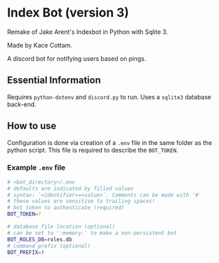 # Index Bot (version 3)

Remake of Jake Arent's Indexbot in Python with Sqlite 3.

Made by Kace Cottam.

A discord bot for notifying users based on pings.

## Essential Information

Requires `python-dotenv` and `discord.py` to run. Uses a `sqlite3` database back-end.

## How to use

Configuration is done via creation of a `.env` file in the same folder as the python script. This file is required to describe the `BOT_TOKEN`.

### Example `.env` file

```bash
# <bot_directory>/.env
# defaults are indicated by filled values
# syntax: `<identifier>=<value>`. Comments can be made with '#'
# these values are sensitive to trailing spaces!
# bot token to authenticate (required)
BOT_TOKEN=?

# database file location (optional)
# can be set to ':memory:' to make a non-persistent bot
BOT_ROLES_DB=roles.db
# command prefix (optional)
BOT_PREFIX=!
```
